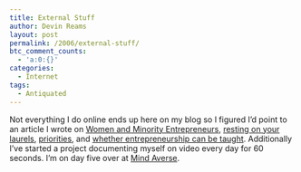 ```yaml
---
title: External Stuff
author: Devin Reams
layout: post
permalink: /2006/external-stuff/
btc_comment_counts:
  - 'a:0:{}'
categories:
  - Internet
tags:
  - Antiquated
---
```

Not everything I do online ends up here on my blog so I figured I&#8217;d point to an article I wrote on [Women and Minority Entrepreneurs][1], [resting on your laurels][2], [priorities][3], and [whether entrepreneurship can be taught][4]. Additionally I&#8217;ve started a project documenting myself on video every day for 60 seconds. I&#8217;m on day five over at [Mind Averse][5].

 [1]: http://yopos.com/2006/09/28/women-and-minority-entrepreneurs/
 [2]: http://yopos.com/2006/09/27/rest-on-your-laurels/
 [3]: http://yopos.com/2006/09/20/your-priorities/
 [4]: http://yopos.com/2006/09/15/can-entrepreneurship-be-taught/
 [5]: https://devin.reams.me/